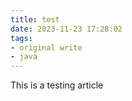 ```yaml
---
title: test
date: 2023-11-23 17:28:02
tags:
- original write
- java
---
```


This is a testing article
